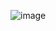 ![image](https://user-images.githubusercontent.com/49730521/125184830-86105880-e23e-11eb-9597-3b7bc362f2a3.png)

